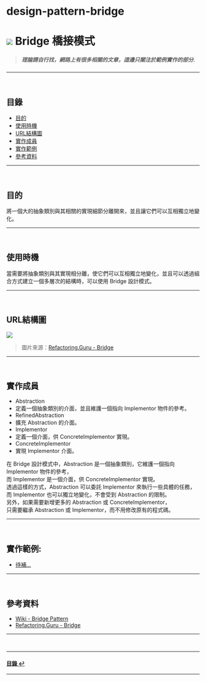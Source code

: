 # design-pattern-bridge
# ![](https://drive.google.com/uc?id=10INx5_pkhMcYRdx_OO4rXNXxcsvPtBYq) Bridge 橋接模式  
> ##### 理論請自行找，網路上有很多相關的文章，這邊只關注於範例實作的部分.

---
<br>

<!--ts-->
## 目錄
* [目的](#目的)
* [使用時機](#使用時機)
* [URL結構圖](#url結構圖)
* [實作成員](#實作成員)
* [實作範例](#實作範例)
* [參考資料](#參考資料)
<!--te-->

---
<br>

## 目的
將一個大的抽象類別與其相關的實現細節分離開來，並且讓它們可以互相獨立地變化。

---
<br>

## 使用時機
當需要將抽象類別與其實現相分離，使它們可以互相獨立地變化，並且可以透過組合方式建立一個多層次的結構時，可以使用 Bridge 設計模式。

---
<br>

## URL結構圖
![](https://drive.google.com/uc?id=10yxMrVFLzEN3EOSHSqL8fw-6_cChkh1-)
> 圖片來源：[Refactoring.Guru - Bridge](https://refactoring.guru/design-patterns/bridge) 

---
<br>

## 實作成員
* Abstraction
 * 定義一個抽象類別的介面，並且維護一個指向 Implementor 物件的參考。
* RefinedAbstraction
 * 擴充 Abstraction 的介面。
* Implementor
 * 定義一個介面，供 ConcreteImplementor 實現。
* ConcreteImplementor
 * 實現 Implementor 介面。

在 Bridge 設計模式中，Abstraction 是一個抽象類別，它維護一個指向 Implementor 物件的參考，<br>
而 Implementor 是一個介面，供 ConcreteImplementor 實現。<br>
透過這樣的方式，Abstraction 可以委託 Implementor 來執行一些具體的任務，<br>
而 Implementor 也可以獨立地變化，不會受到 Abstraction 的限制。<br>
另外，如果需要新增更多的 Abstraction 或 ConcreteImplementor，<br>
只需要繼承 Abstraction 或 Implementor，而不用修改原有的程式碼。<br>

---
<br>

## 實作範例:
- [待補...]() 

---
<br>

## 參考資料
* [Wiki - Bridge Pattern](https://en.wikipedia.org/wiki/Bridge_pattern) <br>
* [Refactoring.Guru - Bridge](https://refactoring.guru/design-patterns/bridge) <br>

---
<br>

---
<!--ts-->
#### [目錄 ↩](#目錄)
<!--te-->
---
